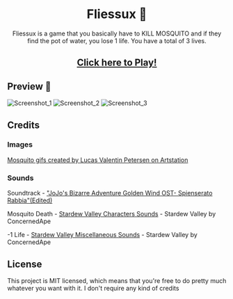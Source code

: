 <h1 align="center">Fliessux 🦟</h1>
<p align="center">Fliessux is a game that you basically have to KILL MOSQUITO and if they find the pot of water, you lose 1 life. You have a total of 3 lives.</p>
<h2 align="center"><a href="https://rachzy.github.io/balloonsux/" target="_blank">Click here to Play!</a></h2>

## Preview 📸
![Screenshot_1](https://user-images.githubusercontent.com/59806140/196541879-8d006554-b412-4fe5-9c5d-18f7b3a4d1da.png)
![Screenshot_2](https://user-images.githubusercontent.com/59806140/196541892-81d7ac7e-01aa-45ce-9f0a-81b8cfe6c1a7.png)
![Screenshot_3](https://user-images.githubusercontent.com/59806140/196541901-3baff22f-21b6-493e-92ae-45028d12c46d.png)

## Credits
### Images
<a href="https://valentin_studios.artstation.com/projects/20zVA" title="mosquito gifs">Mosquito gifs created by Lucas Valentin Petersen on Artstation</a>

### Sounds
<p>Soundtrack - <a href="https://www.youtube.com/watch?v=-O9g5jsMtBU&list=PLa7VBzjGW86XeNy4f5VkNpFEuYTbXvHBg&index=20">"JoJo's Bizarre Adventure Golden Wind OST- Spienserato Rabbia"(Edited)</a></p>
<p>Mosquito Death - <a href="https://www.sounds-resource.com/pc_computer/stardewvalley/">Stardew Valley Characters Sounds</a> - Stardew Valley by ConcernedApe</p>
<p>-1 Life - <a href="https://www.sounds-resource.com/pc_computer/stardewvalley/">Stardew Valley Miscellaneous Sounds</a> - Stardew Valley by ConcernedApe</p>

## License
This project is MIT licensed, which means that you're free to do pretty much whatever you want with it. I don't require any kind of credits



